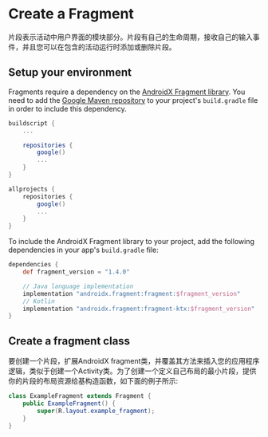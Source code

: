 # Create a Fragment #

片段表示活动中用户界面的模块部分。片段有自己的生命周期，接收自己的输入事件，并且您可以在包含的活动运行时添加或删除片段。

## Setup your environment ##

Fragments require a dependency on the [AndroidX Fragment library](https://developer.android.google.cn/jetpack/androidx/releases/fragment). You need to add the [Google Maven repository](https://developer.android.google.cn/studio/build/dependencies#google-maven) to your project's `build.gradle` file in order to include this dependency.

```groovy
buildscript {
    ...

    repositories {
        google()
        ...
    }
}

allprojects {
    repositories {
        google()
        ...
    }
}
```

To include the AndroidX Fragment library to your project, add the following dependencies in your app's `build.gradle` file:

```groovy
dependencies {
    def fragment_version = "1.4.0"

    // Java language implementation
    implementation "androidx.fragment:fragment:$fragment_version"
    // Kotlin
    implementation "androidx.fragment:fragment-ktx:$fragment_version"
}
```

## Create a fragment class ##

要创建一个片段，扩展AndroidX fragment类，并覆盖其方法来插入您的应用程序逻辑，类似于创建一个Activity类。为了创建一个定义自己布局的最小片段，提供你的片段的布局资源给基构造函数，如下面的例子所示:

```java
class ExampleFragment extends Fragment {
    public ExampleFragment() {
        super(R.layout.example_fragment);
    }
}
```

